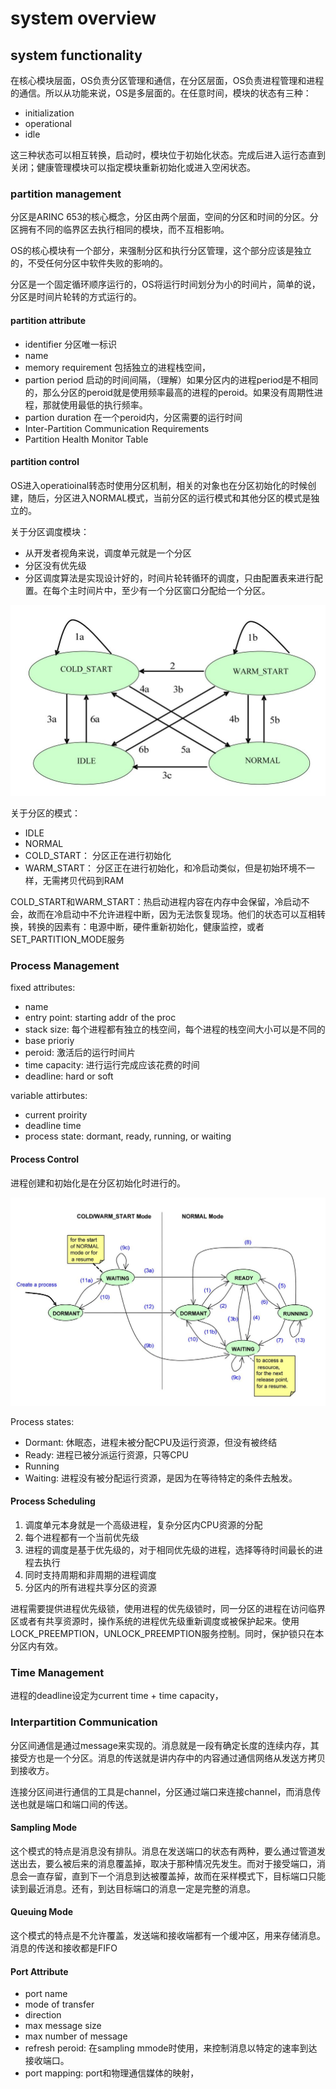 # system overview

## system functionality

在核心模块层面，OS负责分区管理和通信，在分区层面，OS负责进程管理和进程的通信。所以从功能来说，OS是多层面的。在任意时间，模块的状态有三种：
- initialization
- operational
- idle

这三种状态可以相互转换，启动时，模块位于初始化状态。完成后进入运行态直到关闭；健康管理模块可以指定模块重新初始化或进入空闲状态。

### partition management

分区是ARINC 653的核心概念，分区由两个层面，空间的分区和时间的分区。分区拥有不同的临界区去执行相同的模块，而不互相影响。

OS的核心模块有一个部分，来强制分区和执行分区管理，这个部分应该是独立的，不受任何分区中软件失败的影响的。

分区是一个固定循环顺序运行的，OS将运行时间划分为小的时间片，简单的说，分区是时间片轮转的方式运行的。

#### partition attribute

- identifier 分区唯一标识
- name
- memory requirement 包括独立的进程栈空间，
- partion period 启动的时间间隔，（理解）如果分区内的进程period是不相同的，那么分区的peroid就是使用频率最高的进程的peroid。如果没有周期性进程，那就使用最低的执行频率。
- partion duration 在一个peroid内，分区需要的运行时间
- Inter-Partition Communication Requirements 
- Partition Health Monitor Table 

#### partition control

OS进入operatioinal转态时使用分区机制，相关的对象也在分区初始化的时候创建，随后，分区进入NORMAL模式，当前分区的运行模式和其他分区的模式是独立的。

关于分区调度模块：
- 从开发者视角来说，调度单元就是一个分区
- 分区没有优先级
- 分区调度算法是实现设计好的，时间片轮转循环的调度，只由配置表来进行配置。在每个主时间片中，至少有一个分区窗口分配给一个分区。 

![partstatus](./pic/partstatus.jpg)

关于分区的模式：
- IDLE
- NORMAL
- COLD_START： 分区正在进行初始化
- WARM_START： 分区正在进行初始化，和冷启动类似，但是初始环境不一样，无需拷贝代码到RAM

COLD_START和WARM_START：热启动进程内容在内存中会保留，冷启动不会，故而在冷启动中不允许进程中断，因为无法恢复现场。他们的状态可以互相转换，转换的因素有：电源中断，硬件重新初始化，健康监控，或者SET_PARTITION_MODE服务

### Process Management

fixed attributes:
- name
- entry point: starting addr of the proc
- stack size: 每个进程都有独立的栈空间，每个进程的栈空间大小可以是不同的
- base prioriy
- peroid: 激活后的运行时间片
- time capacity: 进行运行完成应该花费的时间
- deadline: hard or soft

variable attirbutes:
- current proirity
- deadline time
- process state: dormant, ready, running, or waiting

#### Process Control

进程创建和初始化是在分区初始化时进行的。

![procstatus](./pic/procstatus.jpg)

Process states:
- Dormant: 休眠态，进程未被分配CPU及运行资源，但没有被终结
- Ready: 进程已被分派运行资源，只等CPU
- Running
- Waiting: 进程没有被分配运行资源，是因为在等待特定的条件去触发。

#### Process Scheduling
1. 调度单元本身就是一个高级进程，复杂分区内CPU资源的分配
2. 每个进程都有一个当前优先级
3. 进程的调度是基于优先级的，对于相同优先级的进程，选择等待时间最长的进程去执行
4. 同时支持周期和非周期的进程调度
5. 分区内的所有进程共享分区的资源

进程需要提供进程优先级锁，使用进程的优先级锁时，同一分区的进程在访问临界区或者有共享资源时，操作系统的进程优先级重新调度或被保护起来。使用LOCK_PREEMPTION，UNLOCK_PREEMPTION服务控制。同时，保护锁只在本分区内有效。

### Time Management

进程的deadline设定为current time + time capacity，

### Interpartition Communication

分区间通信是通过message来实现的。消息就是一段有确定长度的连续内存，其接受方也是一个分区。消息的传送就是讲内存中的内容通过通信网络从发送方拷贝到接收方。

连接分区间进行通信的工具是channel，分区通过端口来连接channel，而消息传送也就是端口和端口间的传送。

#### Sampling Mode

这个模式的特点是消息没有排队。消息在发送端口的状态有两种，要么通过管道发送出去，要么被后来的消息覆盖掉，取决于那种情况先发生。而对于接受端口，消息会一直存留，直到下一个消息到达被覆盖掉，故而在采样模式下，目标端口只能读到最近消息。还有，到达目标端口的消息一定是完整的消息。

#### Queuing Mode

这个模式的特点是不允许覆盖，发送端和接收端都有一个缓冲区，用来存储消息。消息的传送和接收都是FIFO

#### Port Attribute

- port name
- mode of transfer
- direction
- max message size
- max number of message
- refresh peroid: 在sampling mmode时使用，来控制消息以特定的速率到达接收端口。
- port mapping: port和物理通信媒体的映射，
